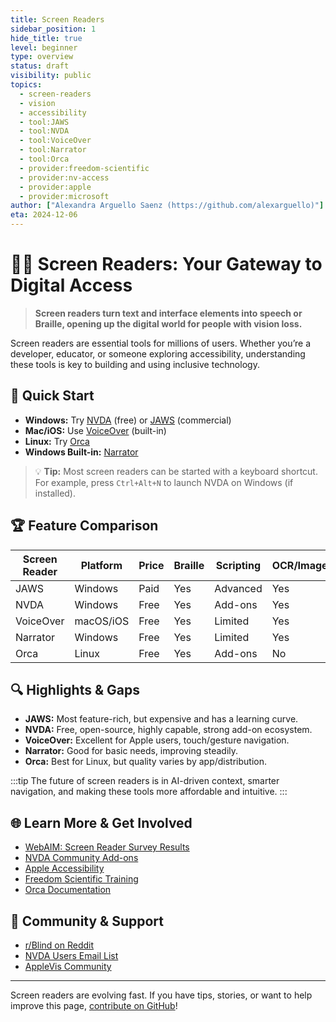 ```yaml
---
title: Screen Readers
sidebar_position: 1
hide_title: true
level: beginner
type: overview
status: draft
visibility: public
topics:
  - screen-readers
  - vision
  - accessibility
  - tool:JAWS
  - tool:NVDA
  - tool:VoiceOver
  - tool:Narrator
  - tool:Orca
  - provider:freedom-scientific
  - provider:nv-access
  - provider:apple
  - provider:microsoft
author: ["Alexandra Arguello Saenz (https://github.com/alexarguello)"]
eta: 2024-12-06
---
```


# 🧑‍🦯 Screen Readers: Your Gateway to Digital Access

> **Screen readers turn text and interface elements into speech or Braille, opening up the digital world for people with vision loss.**

Screen readers are essential tools for millions of users. Whether you’re a developer, educator, or someone exploring accessibility, understanding these tools is key to building and using inclusive technology.

## 🚀 Quick Start

- **Windows:** Try [NVDA](https://www.nvaccess.org/) (free) or [JAWS](https://www.freedomscientific.com/products/software/jaws/) (commercial)
- **Mac/iOS:** Use [VoiceOver](https://www.apple.com/accessibility/mac/vision/) (built-in)
- **Linux:** Try [Orca](https://help.gnome.org/users/orca/stable/)
- **Windows Built-in:** [Narrator](https://support.microsoft.com/en-us/windows/get-started-with-narrator-3e3e2b8a-ec8c-4e1c-9b1c-5c6e1a5c7b2e)

> 💡 **Tip:** Most screen readers can be started with a keyboard shortcut. For example, press `Ctrl+Alt+N` to launch NVDA on Windows (if installed).

## 🏆 Feature Comparison

| Screen Reader | Platform         | Price      | Braille | Scripting | OCR/Image | Community |
|--------------|------------------|------------|---------|-----------|-----------|-----------|
| JAWS         | Windows          | Paid       | Yes     | Advanced  | Yes       | Large     |
| NVDA         | Windows          | Free       | Yes     | Add-ons   | Yes       | Large     |
| VoiceOver    | macOS/iOS        | Free       | Yes     | Limited   | Yes       | Apple     |
| Narrator     | Windows          | Free       | Yes     | Limited   | Yes       | Microsoft |
| Orca         | Linux            | Free       | Yes     | Add-ons   | No        | Open      |

## 🔍 Highlights & Gaps

- **JAWS:** Most feature-rich, but expensive and has a learning curve.
- **NVDA:** Free, open-source, highly capable, strong add-on ecosystem.
- **VoiceOver:** Excellent for Apple users, touch/gesture navigation.
- **Narrator:** Good for basic needs, improving steadily.
- **Orca:** Best for Linux, but quality varies by app/distribution.

:::tip
The future of screen readers is in AI-driven context, smarter navigation, and making these tools more affordable and intuitive.
:::

## 🌐 Learn More & Get Involved

- [WebAIM: Screen Reader Survey Results](https://webaim.org/projects/screenreadersurvey8/)
- [NVDA Community Add-ons](https://addons.nvda-project.org/)
- [Apple Accessibility](https://www.apple.com/accessibility/)
- [Freedom Scientific Training](https://www.freedomscientific.com/training/)
- [Orca Documentation](https://help.gnome.org/users/orca/stable/)

## 🤝 Community & Support

- [r/Blind on Reddit](https://www.reddit.com/r/Blind/)
- [NVDA Users Email List](https://nvda.groups.io/g/nvda)
- [AppleVis Community](https://www.applevis.com/)

---

Screen readers are evolving fast. If you have tips, stories, or want to help improve this page, [contribute on GitHub](https://github.com/alexarguello/flatmap-docs-kit)!
